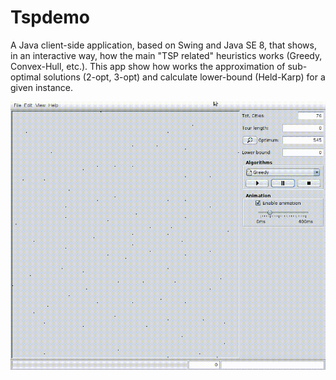 # Tspdemo

A Java client-side application, based on Swing and Java SE 8, that shows, in an interactive way, how the main "TSP related" heuristics works (Greedy, Convex-Hull, etc.).
This app show how works the approximation of sub-optimal solutions (2-opt, 3-opt) and calculate lower-bound (Held-Karp) for a given instance.


![Tspdemo](tspdemo.gif)



